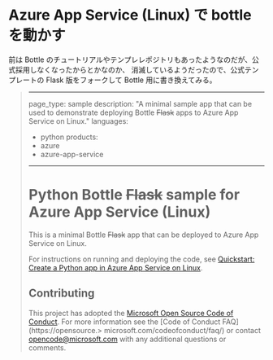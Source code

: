 # Azure App Service (Linux) で bottle を動かす

前は Bottle のチュートリアルやテンプレレポジトリもあったようなのだが、公式採用しなくなったからとかなのか、
消滅しているようだったので、公式テンプレートの Flask 版をフォークして Bottle 用に書き換えてみる。

> ---
> page_type: sample
> description: "A minimal sample app that can be used to demonstrate deploying Bottle ~~Flask~~ apps to Azure App Service on Linux."
> languages:
> - python
> products:
> - azure
> - azure-app-service
> ---
>
> # Python Bottle ~~Flask~~ sample for Azure App Service (Linux)
>
> This is a minimal Bottle ~~Flask~~ app that can be deployed to Azure App Service on Linux.
>
> For instructions on running and deploying the code, see [Quickstart: Create a Python app in Azure App Service on Linux](https://docs.microsoft.com/azure/app-service/quickstart-python).
>
> ## Contributing
>
> This project has adopted the [Microsoft Open Source Code of Conduct](https://opensource.microsoft.com/codeofconduct/). For more information see the [Code of Conduct FAQ](https://opensource.> microsoft.com/codeofconduct/faq/) or contact [opencode@microsoft.com](mailto:opencode@microsoft.com) with any additional questions or comments.
